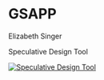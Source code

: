 # GSAPP
Elizabeth Singer

Speculative Design Tool

[![Speculative Design Tool](https://img.youtube.com/vi/LjplH2EPfyY/100.jpg)](https://www.youtube.com/watch?v=LjplH2EPfyY "Speculative Design Tool")
